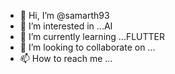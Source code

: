 - 👋 Hi, I’m @samarth93
- 👀 I’m interested in ...AI
- 🌱 I’m currently learning ...FLUTTER
- 💞️ I’m looking to collaborate on ...
- 📫 How to reach me ...

<!---
samarth93/samarth93 is a ✨ special ✨ repository because its `README.md` (this file) appears on your GitHub profile.
You can click the Preview link to take a look at your changes.
--->
